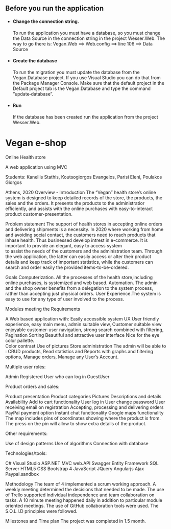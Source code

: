 ## Before you run the application

* #### Change the connection string.
  To run the application you must have a database, so you must change the Data Source in the
  connection string in the project Wesser.Web.
  The way to go there is:
  Vegan.Web ⟹ Web.config ⟹ line 106 ⟹ Data Source 

* #### Create the database
  To run the migration you must update the database from the Vegan.Database project.
  If you use Visual Studio you can do that from the Package Manager Console. Make sure that
  the default project in the Default project tab is the Vegan.Database and type the command
  ”update‐database”.
  
* #### Run
  If the database has been created run the application from the project Wesser.Web.

# Vegan e-shop 
Online Health store 

A web application using MVC

Students: Kanellis Stathis, Koutsogiorgos Evangelos, Parisi Eleni, Poulakos Giorgos

Athens, 2020
Overview - Introduction
The “Vegan” health store’s online system is designed to keep detailed records of the store, the products, 
the sales and the orders. It presents the products to the administratior efficiently, and assists with
the online purchases with easy-to-interact product customer-presentation. 

Problem statement
The support of health stores in accepting online orders and delivering shipments is a necessity. 
In 2020 where working from home and avoiding social contact, the customers need to reach products that
inhase health. Thus businessed develop intrest in e-commerce. It is important to provide an elegant, easy to access system  
to assist the needs of the customers and the administration team. 
Through the web application, the latter can easily access or alter their product details and keep track of important statistics, 
while the customers can search and order easily the provided items-to-be-ordered. 

Goals
Computerization. All the processes of the health store,including online purchases, is systemized and web based. 
Automation. The admin and the shop owner benefits from a delegation to the system process, 
rather than accepting just physical orders. 
User Experience.The system is easy to use for any type of user involved to the process.

Modules meeting the Requirements

A Web based application with:
Easily accessible system UX
User friendly experience, 
easy main menu, 
admin suitable view, 
Customer suitable view
enjoyable customer-user navigation, 
strong search combined with filtering,
Pagination
Sorting 
Beautiful and attractive user interface
Nice for the eye color pallette.  
Color contrast
Use of pictures
Store administration 
The admin will be able to :
CRUD products, 
Read statistics and Reports with graphs and filtering options,
Manage orders, 
Manage any User’s Account. 


Multiple user roles:

Admin
Registered User who can log in
GuestUser


Product orders and sales:

Product presentation 
Product categories
Pictures
Descriptions and details
Availability
Add to cart functionality
User log in
User change password 
User receiving email on registration
Accepting, processing and delivering orders
PayPal payment option
Instant chat functionality 
Google maps functionality
The map includes pins of coordinates showing where the product is from.
The press on the pin will allow to show extra details of the product.


Other requirements:

Use of design patterns
Use of algorithms
Connection with database


Technologies/tools:

C#
Visual Studio
ASP.NET MVC
web.API
Swagger
Entity Framework
SQL Server
HTML5
CSS
Bootstrap 4
JavaScript
JQuery
Angularjs
Ajax
Paypal.sandbox


Methodology
The team of 4 implemented a scrum working approach. A weekly meeting determined the decisions that needed to be made. 
The use of Trello supported individual independence and team collaboration on tasks. A 10 minute meeting happened daily
in addition to particular module oriented meetings.
The use of GitHub collaboration tools were used. 
The S.O.L.I.D principles were followed. 


Milestones and Time plan
The project was completed in 1.5 month. 


